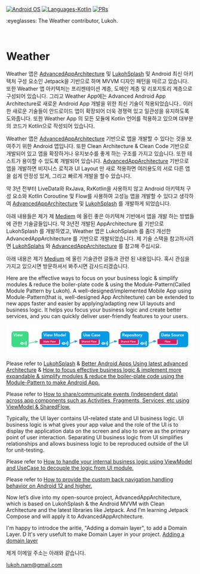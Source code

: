 <p align="left">
  <a href="#"><img alt="Android OS" src="https://img.shields.io/badge/OS-Android-3DDC84?style=flat-square&logo=android"></a>
  <a href="#"><img alt="Languages-Kotlin" src="https://flat.badgen.net/badge/Language/Kotlin?icon=https://raw.githubusercontent.com/binaryshrey/Awesome-Android-Open-Source-Projects/master/assets/Kotlin_Logo_icon_white.svg&color=f18e33"/></a>
  <a href="#"><img alt="PRs" src="https://img.shields.io/badge/PRs-Welcome-3DDC84?style=flat-square"></a>
</p>

<p align="left">
:eyeglasses: The Weather contributor, Lukoh.
</p><br>

# Weather

Weather 앱은 [AdvancedAppArchitecture](https://github.com/Lukoh/AdvancedAppArchitecture) 및 [LukohSplash](https://github.com/Lukoh/LukohSplash) 및 Android 최신 아키텍처 구성 요소인 Jetpack을 기반으로 하며 MVVM 디자인 패턴을 따르고 있습니다. 또한 Weather 앱 아키텍처는 프리젠테이션 계층, 도메인 계층 및 리포지토리 계층으로 구성되어 있습니다. 그리고 Weather App에는 Advanced Android App Architecture로 새로운 Android App 개발을 위한 최신 기술이 적용되었습니다.. 이러한 새로운 기술들이 안드로이드 앱이 확장되어 더욱 경쟁력 있고 일관성을 유지하도록 도와줍니다. 또한 Weather App 의 모든 모듈에 Kotlin 언어를 적용하고 있으며 대부분의 코드가 Kotlin으로 작성되어 있습니다. 

Weather 앱은 [AdvancedAppArchitecture](https://github.com/Lukoh/AdvancedAppArchitecture) 기반으로 앱을 개발할 수 있다는 것을 보여주기 위한 Android 앱입니다. 또한 Clean Architecture & Clean Code 기반으로 개발되어 있고 앱을 확장하거나 유지보수를 좋게 하는 구조를 가지고 있습니다. 또한 테스트가 용이할 수 있도록 개발되어 있습니다. [AdvancedAppArchitecture](https://github.com/Lukoh/AdvancedAppArchitecture) 기반으로 앱을 개발하면 비지니스 로직과 UI Layout 만 새로 적용하면 여러용도의 서로 다른 앱을 쉽게 안정성 있게, 그리고 빠르게 개발을 할수 았습니다.

약 3년 전부터 LiveData와 RxJava, RxKotlin을 사용하지 않고 Android 아키텍처 구성 요소와 Kotlin Coroutine 및 Flow를 사용하여 고성능 앱을 개발할 수 있다고 생각하여 [AdvancedAppArchitecture](https://github.com/Lukoh/AdvancedAppArchitecture) 및 [LukohSplash](https://github.com/Lukoh/LukohSplash) 를 개발하게 되었습니다.

아래 내용들은 제가 제 [Mediem](https://medium.com/@lukohnam) 에 올린 좋은 아키텍쳐 기반에서 앱을 개발 하는 방법들에 관한 기술글들입니다. 약 3년전 개발된 AppArchitecture  를 기반으로 LukohSplash 를 개발하였고, Weather 앱은 LukohSplash 를 좀더 개선한 AdvancedAppArchitecture 를 기반으로 개발되었습니다. 제 기술 스택을 참고하시려면 [LukohSplahs](https://github.com/Lukoh/LukohSplash) 와 [AdvancedAppArchitecture](https://github.com/Lukoh/AdvancedAppArchitecture) 를 참고해 주십시요.

아래 내용은 제가 [Medium](https://medium.com/@lukohnam) 에 올린 기술관련 글들과 관련 된 내용입니다. 혹시 관심을 가지고 있으시면 방문하셔서 봐주시면 감사드리겠습니다.

Here are the effective ways to focus on your business logic & simplify modules & reduce the boiler-plate code & using the Module-Pattern(Called Module Pattern by Lukoh). A well-designed/implemented Mobile App using Module-Pattern(that is, well-designed App Architecture) can be extended to new apps faster and easier by applying/adapting new UI layouts and business logic. It helps you focus your business logic and create better services, and you can quickly deliver user-friendly features to your users.

![alt App Architecture](https://github.com/Lukoh/AdvancedAppArchitecture/blob/main/flow.png) 

Please refer to [LukohSplash](https://github.com/Lukoh/LukohSplash) & [Better Android Apps Using latest advanced Architecture](https://medium.com/oheadline/better-android-apps-using-mvvm-with-clean-architecture-2cc49e68f41d) & [How to focus effective business logic & implement more expandable & simplify modules & reduce the boiler-plate code using the Module-Pattern to make Android App.](https://medium.com/@lukohnam/how-to-focus-effective-business-logic-implement-more-expandable-simplify-modules-reduce-the-81ae1af23e4e)

Please refer to [How to share/communicate events (independent data) across app components such as Activities, Fragments, Services, etc using ViewModel & SharedFlow.](https://medium.com/@lukohnam/how-to-share-communicate-events-independent-data-across-app-components-such-as-activities-353c96e32775)

Typically, the UI layer contains UI-related state and UI business logic. UI business logic is what gives your app value and the role of the UI is to display the application data on the screen and also to serve as the primary point of user interaction. Separating UI business logic from UI simplifies relationships and allows business logic to be reproduced outside of the UI for unit-testing.

Please refer to [How to handle your internal business logic using ViewModel and UseCase to decouple the logic from UI module.](https://medium.com/@lukohnam/how-to-handle-your-internal-business-logic-using-viewmodel-and-usecase-to-decouple-the-logic-from-f20ee9f7e4a5)

Please refer to [How to provide the custom back navigation handling behavior on Android 12 and higher.](https://medium.com/@lukohnam/how-to-provide-the-custom-navigation-handling-behavior-on-android-12-and-higher-62080cbaa9b6)

Now let’s dive into my open-source project, AdvancedAppArchitecture, which is based on LukohSplash & the Android MVVM with Clean Architecture and the latest libraries like Jetpack.
And I'm learning Jetpack Compose and will apply it to AdvancedAppArchitecture.

I'm happy to introdce the aritle, "Adding a domain layer", to add a Domain Layer. D It's very usefult to make Domain Layer in your project. [Adding a domain layer](https://medium.com/@donturner/adding-a-domain-layer-bc5a708a96da)

제게 이메일 주소는 아래와 같습니다.

lukoh.nam@gmail.com
